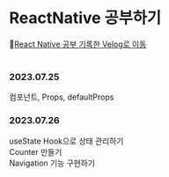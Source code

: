 # ReactNative 공부하기
📍[React Native 공부 기록한 Velog로 이동](https://developerdaeun.tistory.com/category/React%20Native)
<br />
<br />
<h3>2023.07.25</h3>
컴포넌트, Props, defaultProps
<br />
<h3>2023.07.26</h3>
useState Hook으로 상태 관리하기
<br />
Counter 만들기
<br />
Navigation 기능 구현하기
